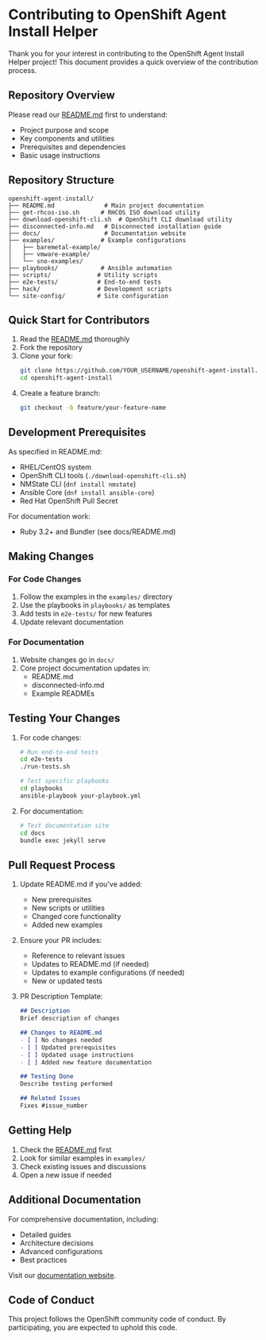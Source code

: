 # Contributing to OpenShift Agent Install Helper

Thank you for your interest in contributing to the OpenShift Agent Install Helper project! This document provides a quick overview of the contribution process.

## Repository Overview

Please read our [README.md](README.md) first to understand:
- Project purpose and scope
- Key components and utilities
- Prerequisites and dependencies
- Basic usage instructions

## Repository Structure

```
openshift-agent-install/
├── README.md              # Main project documentation
├── get-rhcos-iso.sh      # RHCOS ISO download utility
├── download-openshift-cli.sh  # OpenShift CLI download utility
├── disconnected-info.md   # Disconnected installation guide
├── docs/                  # Documentation website
├── examples/             # Example configurations
│   ├── baremetal-example/
│   ├── vmware-example/
│   └── sno-examples/
├── playbooks/            # Ansible automation
├── scripts/             # Utility scripts
├── e2e-tests/           # End-to-end tests
├── hack/                # Development scripts
└── site-config/         # Site configuration

```

## Quick Start for Contributors

1. Read the [README.md](README.md) thoroughly
2. Fork the repository
3. Clone your fork:
   ```bash
   git clone https://github.com/YOUR_USERNAME/openshift-agent-install.git
   cd openshift-agent-install
   ```
4. Create a feature branch:
   ```bash
   git checkout -b feature/your-feature-name
   ```

## Development Prerequisites

As specified in README.md:
- RHEL/CentOS system
- OpenShift CLI tools (`./download-openshift-cli.sh`)
- NMState CLI (`dnf install nmstate`)
- Ansible Core (`dnf install ansible-core`)
- Red Hat OpenShift Pull Secret

For documentation work:
- Ruby 3.2+ and Bundler (see docs/README.md)

## Making Changes

### For Code Changes
1. Follow the examples in the `examples/` directory
2. Use the playbooks in `playbooks/` as templates
3. Add tests in `e2e-tests/` for new features
4. Update relevant documentation

### For Documentation
1. Website changes go in `docs/`
2. Core project documentation updates in:
   - README.md
   - disconnected-info.md
   - Example READMEs

## Testing Your Changes

1. For code changes:
   ```bash
   # Run end-to-end tests
   cd e2e-tests
   ./run-tests.sh

   # Test specific playbooks
   cd playbooks
   ansible-playbook your-playbook.yml
   ```

2. For documentation:
   ```bash
   # Test documentation site
   cd docs
   bundle exec jekyll serve
   ```

## Pull Request Process

1. Update README.md if you've added:
   - New prerequisites
   - New scripts or utilities
   - Changed core functionality
   - Added new examples

2. Ensure your PR includes:
   - Reference to relevant issues
   - Updates to README.md (if needed)
   - Updates to example configurations (if needed)
   - New or updated tests

3. PR Description Template:
   ```markdown
   ## Description
   Brief description of changes

   ## Changes to README.md
   - [ ] No changes needed
   - [ ] Updated prerequisites
   - [ ] Updated usage instructions
   - [ ] Added new feature documentation

   ## Testing Done
   Describe testing performed

   ## Related Issues
   Fixes #issue_number
   ```

## Getting Help

1. Check the [README.md](README.md) first
2. Look for similar examples in `examples/`
3. Check existing issues and discussions
4. Open a new issue if needed

## Additional Documentation

For comprehensive documentation, including:
- Detailed guides
- Architecture decisions
- Advanced configurations
- Best practices

Visit our [documentation website](https://your-org.github.io/openshift-agent-install/).

## Code of Conduct

This project follows the OpenShift community code of conduct. By participating, you are expected to uphold this code. 
